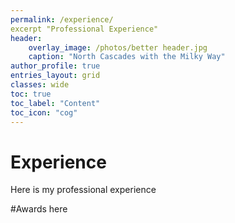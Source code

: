 ```yaml
---
permalink: /experience/
excerpt "Professional Experience"
header:
    overlay_image: /photos/better header.jpg
    caption: "North Cascades with the Milky Way"
author_profile: true
entries_layout: grid
classes: wide
toc: true
toc_label: "Content"
toc_icon: "cog"
---
```


# Experience

Here is my professional experience

#Awards
here